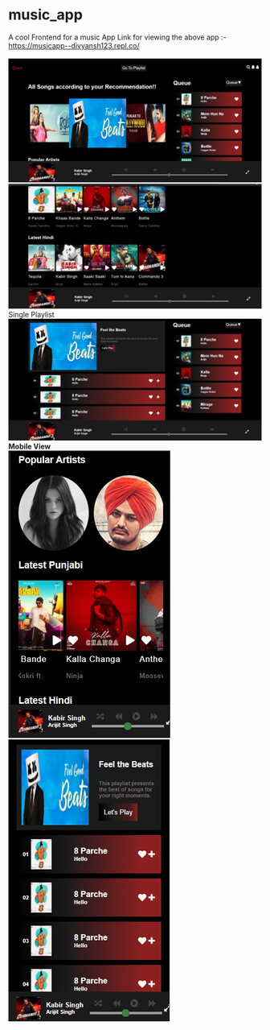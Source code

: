 # music_app
A cool Frontend for a music App
Link for viewing the above app :-https://musicapp--divyansh123.repl.co/
<br>
<br>
![Image description](https://github.com/divyanshGupta003/music_app/blob/master/images/(50).png)
![Image description](https://github.com/divyanshGupta003/music_app/blob/master/images/(47).png)
<br>
Single Playlist<br>
![Image description](https://github.com/divyanshGupta003/music_app/blob/master/images/(48).png)
<br>
<strong>Mobile View</strong><br>
![Image description](https://github.com/divyanshGupta003/music_app/blob/master/images/(49).png)<t><t><t><t><t>
![Image description](https://github.com/divyanshGupta003/music_app/blob/master/images/(51).png)

